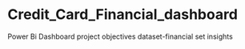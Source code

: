 # Credit_Card_Financial_dashboard
Power Bi Dashboard
project objectives
dataset-financial set
insights

